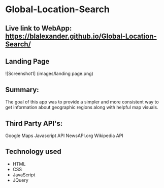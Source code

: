 # Global-Location-Search

## Live link to WebApp: https://blalexander.github.io/Global-Location-Search/


## Landing Page
![Screenshot1] (images/landing page.png)

## Summary:
The goal of this app was to provide a simpler and more consistent way to get information about geographic regions along with helpful map visuals.

## Third Party API's: 
Google Maps Javascript API
NewsAPI.org
Wikipedia API

## Technology used
* HTML
* CSS
* JavaScript
* JQuery
